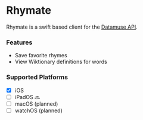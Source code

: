 # Rhymate

Rhymate is a swift based client for the [Datamuse API](https://www.datamuse.com/api/).

### Features

- Save favorite rhymes
- View Wiktionary definitions for words

### Supported Platforms

- [x] iOS
- [ ] iPadOS 🔜
- [ ] macOS (planned)
- [ ] watchOS (planned)
